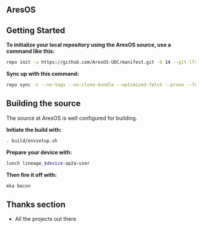 AresOS
---------------


Getting Started
---------------

**To initialize your local repository using the AresOS source, use a command like this:**

```bash
repo init -u https://github.com/AresOS-UDC/manifest.git -b 14 --git-lfs
```
**Sync up with this command:**
```bash
repo sync -c --no-tags --no-clone-bundle --optimized-fetch --prune --force-sync -j$(nproc --all)
```

Building the source
---------------

The source at AresOS is well configured for building.

**Initiate the build with:**
```bash
. build/envsetup.sh
```
**Prepare your device with:**
```bash
lunch lineage_$device-ap2a-user
```
**Then fire it off with:**
```bash
mka bacon
```

Thanks section
---------------

* All the projects out there
